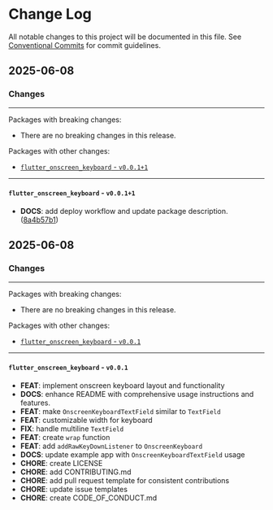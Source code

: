 # Change Log

All notable changes to this project will be documented in this file.
See [Conventional Commits](https://conventionalcommits.org) for commit guidelines.

## 2025-06-08

### Changes

---

Packages with breaking changes:

 - There are no breaking changes in this release.

Packages with other changes:

 - [`flutter_onscreen_keyboard` - `v0.0.1+1`](#flutter_onscreen_keyboard---v0011)

---

#### `flutter_onscreen_keyboard` - `v0.0.1+1`

 - **DOCS**: add deploy workflow and update package description. ([8a4b57b1](https://github.com/albinpk/flutter_onscreen_keyboard/commit/8a4b57b1f689f6a62f650e93800a787ef313383f))


## 2025-06-08

### Changes

---

Packages with breaking changes:

 - There are no breaking changes in this release.

Packages with other changes:

 - [`flutter_onscreen_keyboard` - `v0.0.1`](#flutter_onscreen_keyboard---v001)

---

#### `flutter_onscreen_keyboard` - `v0.0.1`

 - **FEAT**: implement onscreen keyboard layout and functionality
 - **DOCS**: enhance README with comprehensive usage instructions and features.
 - **FEAT**: make `OnscreenKeyboardTextField` similar to `TextField`
 - **FEAT**: customizable width for keyboard
 - **FIX**: handle multiline `TextField`
 - **FEAT**: create `wrap` function
 - **FEAT**: add `addRawKeyDownListener` to `OnscreenKeyboard`
 - **DOCS**: update example app with `OnscreenKeyboardTextField` usage
 - **CHORE**: create LICENSE
 - **CHORE**: add CONTRIBUTING.md
 - **CHORE**: add pull request template for consistent contributions
 - **CHORE**: update issue templates
 - **CHORE**: create CODE_OF_CONDUCT.md


